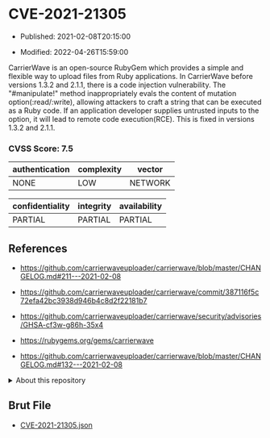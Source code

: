 # CVE-2021-21305

- Published: 2021-02-08T20:15:00

- Modified: 2022-04-26T15:59:00

CarrierWave is an open-source RubyGem which provides a simple and flexible way to upload files from Ruby applications. In CarrierWave before versions 1.3.2 and 2.1.1, there is a code injection vulnerability. The "#manipulate!" method inappropriately evals the content of mutation option(:read/:write), allowing attackers to craft a string that can be executed as a Ruby code. If an application developer supplies untrusted inputs to the option, it will lead to remote code execution(RCE). This is fixed in versions 1.3.2 and 2.1.1.

### CVSS Score: **7.5**

| authentication | complexity | vector |
| --- | --- | --- |
| NONE | LOW | NETWORK |

| confidentiality | integrity | availability |
| --- | --- | --- |
| PARTIAL | PARTIAL | PARTIAL |

## References

* https://github.com/carrierwaveuploader/carrierwave/blob/master/CHANGELOG.md#211---2021-02-08

* https://github.com/carrierwaveuploader/carrierwave/commit/387116f5c72efa42bc3938d946b4c8d2f22181b7

* https://github.com/carrierwaveuploader/carrierwave/security/advisories/GHSA-cf3w-g86h-35x4

* https://rubygems.org/gems/carrierwave

* https://github.com/carrierwaveuploader/carrierwave/blob/master/CHANGELOG.md#132---2021-02-08

<details>
<summary>About this repository</summary> 

  This repository is part of the project [Live Hack CVE](https://github.com/Live-Hack-CVE). Main website can be found [www.live-hack.org](https://www.live-hack.org) 
  
  Made by [Sn0wAlice](https://github.com/Sn0wAlice) for the people that care about security and need to have a feed of the latest CVEs. Hope you enjoy it, don't forget to star the repo and follow me on [Twitter](https://twitter.com/Sn0wAlice) and [Github](https://github.com/Sn0wAlice). And that is my [personnal website](https://www.alice-snow.me/)

  - [Home Page](https://github.com/Live-Hack-CVE)
  - [Framework](https://github.com/Live-Hack-CVE/cve-framework)
  - [CVE database](https://github.com/Live-Hack-CVE/full_database)
  - [Changelog](https://github.com/Live-Hack-CVE/Changelog)
</details>

## Brut File

* [CVE-2021-21305.json](https://raw.githubusercontent.com/Live-Hack-CVE/full_database/main/cves/2021/CVE-2021-21305.json)

